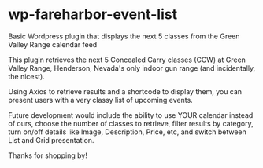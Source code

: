 # wp-fareharbor-event-list
Basic Wordpress plugin that displays the next 5 classes from the Green Valley Range calendar feed

This plugin retrieves the next 5 Concealed Carry classes (CCW) at Green Valley Range, Henderson, Nevada's only indoor gun range (and incidentally, the nicest).

Using Axios to retrieve results and a shortcode to display them, you can present users with a very classy list of upcoming events.

Future development would include the ability to use YOUR calendar instead of ours, choose the number of classes to retrieve, filter results by category, turn on/off details like Image, Description, Price, etc, and switch between List and Grid presentation.

Thanks for shopping by!
